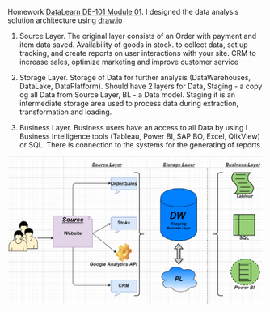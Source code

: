 Homework [DataLearn DE-101 Module 01](https://github.com/Data-Learn/data-engineering/blob/master/DE-101%20Modules/Module01).
I designed the data analysis solution architecture using [draw.io](https://app.diagrams.net/)

1. Source Layer.
The original layer consists of an Order with payment and item data saved. Availability of goods in stock. to collect data, set up tracking, and create reports on user interactions with your site. CRM to increase sales, optimize marketing and improve customer service

2. Storage Layer.
Storage of Data for further analysis (DataWarehouses, DataLake, DataPlatform).
Should have 2 layers for Data, Staging - a copy og all Data from Source Layer, BL - a Data model. Staging it is an intermediate storage area used to process data during extraction, transformation and loading.

3. Business Layer.
Business users have an access to all Data by using I Business Intelligence tools (Tableau, Power BI, SAP BO, Excel, QlikView) or SQL. There is connection to the systems for the generating of reports.

![Screnshot](https://github.com/RinatKarimov9891/DataLearn/blob/main/de101/module01/Data%20architecture.png)
